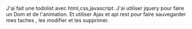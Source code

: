 J'ai fait une todolist avec html,css,javascript. J'ai utiliser jquery pour faire un Dom et de l'animation. Et utiliser Ajax et api rest pour faire sauvegarder mes taches , les modifier et les supprimer.
